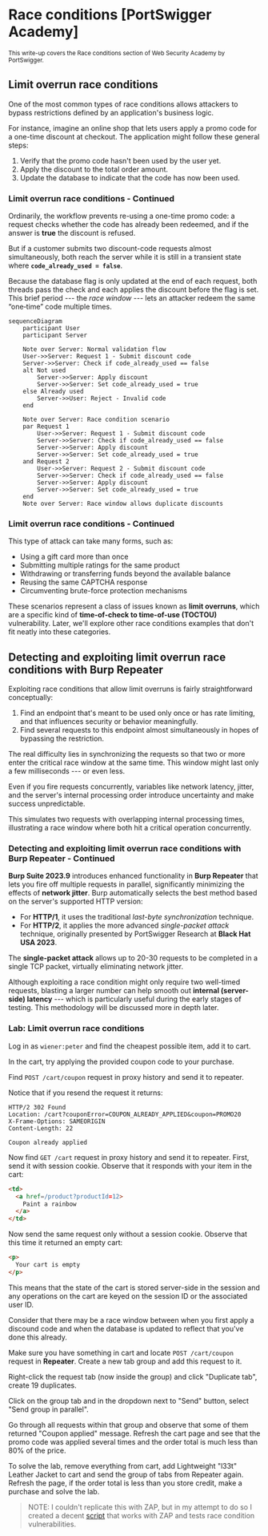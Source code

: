 # Race conditions [PortSwigger Academy]

<sup>This write-up covers the Race conditions section of Web Security Academy by PortSwigger.</sup>

## Limit overrun race conditions

One of the most common types of race conditions allows attackers to bypass restrictions defined by an application's business logic. 

For instance, imagine an online shop that lets users apply a promo code for a one-time discount at checkout. The application might follow these general steps:

1. Verify that the promo code hasn't been used by the user yet.
2. Apply the discount to the total order amount.
3. Update the database to indicate that the code has now been used.

### Limit overrun race conditions - Continued

Ordinarily, the workflow prevents re-using a one-time promo code: a request checks whether the code has already been redeemed, and if the answer is __true__ the discount is refused.

But if a customer submits two discount-code requests almost simultaneously, both reach the server while it is still in a transient state where __`code_already_used = false`__.

Because the database flag is only updated at the end of each request, both threads pass the check and each applies the discount before the flag is set. This brief period --- the _race window_ ---  lets an attacker redeem the same “one‑time” code multiple times.

```mermaid
sequenceDiagram
    participant User
    participant Server

    Note over Server: Normal validation flow
    User->>Server: Request 1 - Submit discount code
    Server->>Server: Check if code_already_used == false
    alt Not used
        Server->>Server: Apply discount
        Server->>Server: Set code_already_used = true
    else Already used
        Server->>User: Reject - Invalid code
    end

    Note over Server: Race condition scenario
    par Request 1
        User->>Server: Request 1 - Submit discount code
        Server->>Server: Check if code_already_used == false
        Server->>Server: Apply discount
        Server->>Server: Set code_already_used = true
    and Request 2
        User->>Server: Request 2 - Submit discount code
        Server->>Server: Check if code_already_used == false
        Server->>Server: Apply discount
        Server->>Server: Set code_already_used = true
    end
    Note over Server: Race window allows duplicate discounts
```

### Limit overrun race conditions - Continued

This type of attack can take many forms, such as:

- Using a gift card more than once
- Submitting multiple ratings for the same product
- Withdrawing or transferring funds beyond the available balance
- Reusing the same CAPTCHA response
- Circumventing brute-force protection mechanisms

These scenarios represent a class of issues known as __limit overruns__, which are a specific kind of __time-of-check to time-of-use (TOCTOU)__ vulnerability. Later, we'll explore other race conditions examples that don't fit neatly into these categories. 

## Detecting and exploiting limit overrun race conditions with Burp Repeater

Exploiting race conditions that allow limit overruns is fairly straightforward conceptually:

1. Find an endpoint that's meant to be used only once or has rate limiting, and that influences security or behavior meaningfully.
2. Find several requests to this endpoint almost simultaneously in hopes of bypassing the restriction.

The real difficulty lies in synchronizing the requests so that two or more enter the critical race window at the same time. This window might last only a few milliseconds --- or even less. 

Even if you fire requests concurrently, variables like network latency, jitter, and the server's internal processing order introduce uncertainty and make success unpredictable. 

This simulates two requests with overlapping internal processing times, illustrating a race window where both hit a critical operation concurrently.

### Detecting and exploiting limit overrun race conditions with Burp Repeater - Continued

__Burp Suite 2023.9__ introduces enhanced functionality in __Burp Repeater__ that lets you fire off multiple requests in parallel, significantly minimizing the effects of __network jitter__. Burp automatically selects the best method based on the server's supported HTTP version:

- For __HTTP/1__, it uses the traditional _last-byte synchronization_ technique.
- For __HTTP/2__, it applies the more advanced _single-packet attack_ technique, originally presented by PortSwigger Research at __Black Hat USA 2023__. 

The __single-packet attack__ allows up to 20-30 requests to be completed in a single TCP packet, virtually eliminating network jitter.

Although exploiting a race condition might only require two well-timed requests, blasting a larger number can help smooth out __internal (server-side) latency__ --- which is particularly useful during the early stages of testing. This methodology will be discussed more in depth later.

### Lab: Limit overrun race conditions

Log in as `wiener:peter` and find the cheapest possible item, add it to cart. 

In the cart, try applying the provided coupon code to your purchase. 

Find `POST /cart/coupon` request in proxy history and send it to repeater.

Notice that if you resend the request it returns:

```
HTTP/2 302 Found
Location: /cart?couponError=COUPON_ALREADY_APPLIED&coupon=PROMO20
X-Frame-Options: SAMEORIGIN
Content-Length: 22

Coupon already applied
```

Now find `GET /cart` request in proxy history and send it to repeater. First, send it with session cookie. Observe that it responds with your item in the cart:

```html
<td>
  <a href=/product?productId=12>
    Paint a rainbow
  </a>
</td>
```

Now send the same request only without a session cookie. Observe that this time it returned an empty cart:

```html
<p>
  Your cart is empty
</p>
```

This means that the state of the cart is stored server-side in the session and any operations on the cart are keyed on the session ID or the associated user ID. 

Consider that there may be a race window between when you first apply a discound code and when the database is updated to reflect that you've done this already. 

Make sure you have something in cart and locate `POST /cart/coupon` request in __Repeater__. Create a new tab group and add this request to it. 

Right-click the request tab (now inside the group) and click "Duplicate tab", create 19 duplicates. 

Click on the group tab and in the dropdown next to "Send" button, select "Send group in parallel". 

Go through all requests within that group and observe that some of them returned "Coupon applied" message. Refresh the cart page and see that the promo code was applied several times and the order total is much less than 80% of the price. 

To solve the lab, remove everything from cart, add Lightweight "l33t" Leather Jacket to cart and send the group of tabs from Repeater again. Refresh the page, if the order total is less than you store credit, make a purchase and solve the lab.

> NOTE: I couldn't replicate this with ZAP, but in my attempt to do so I created a decent [script](https://github.com/gremlin-0x/blaster) that works with ZAP and tests race condition vulnerabilities.
